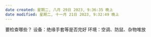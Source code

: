 ```yaml
---
date created: 星期二, 八月 29日 2023, 9:36:35 晚上
date modified: 星期二, 十一月 21日 2023, 9:32:49 晚上
---
```

要检查哪些？
	设备：绝缘手套等是否完好
	环境：空调、防鼠、杂物堆放